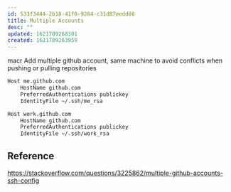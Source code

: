 ```yaml
---
id: 533f3444-2b18-41f0-9284-c31d87eedd08
title: Multiple Accounts
desc: ""
updated: 1621709268301
created: 1621709263959
---
```

macr
Add multiple github account, same machine to avoid conflicts when pushing or pulling repositories

```bash
Host me.github.com
    HostName github.com
    PreferredAuthentications publickey
    IdentityFile ~/.ssh/me_rsa

Host work.github.com
    HostName github.com
    PreferredAuthentications publickey
    IdentityFile ~/.ssh/work_rsa
```

## Reference

https://stackoverflow.com/questions/3225862/multiple-github-accounts-ssh-config
